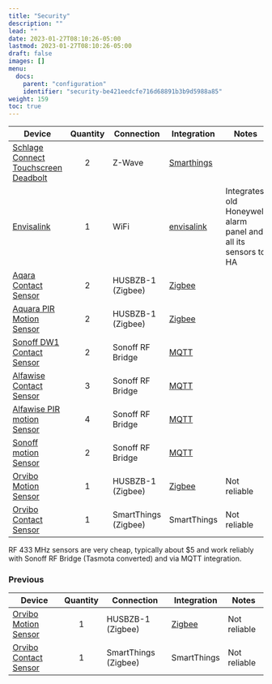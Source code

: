 ```yaml
---
title: "Security"
description: ""
lead: ""
date: 2023-01-27T08:10:26-05:00
lastmod: 2023-01-27T08:10:26-05:00
draft: false
images: []
menu:
  docs:
    parent: "configuration"
    identifier: "security-be421eedcfe716d68891b3b9d5988a85"
weight: 159
toc: true
---
```

| Device                                                       | Quantity | Connection           | Integration                                                  | Notes        |
| ------------------------------------------------------------ | :------: | -------------------- | ------------------------------------------------------------ | ------------ |
| [Schlage Connect Touchscreen Deadbolt](https://amzn.to/2KwXltd) |    2     | Z-Wave     | [Smarthings](https://www.home-assistant.io/integrations/smartthings/) |       |
| [Envisalink](https://www.eyezon.com/) | 1 | WiFi | [envisalink](https://www.home-assistant.io/integrations/envisalink/) | Integrates old Honeywell alarm panel and all its sensors to HA |
| [Aqara Contact Sensor](https://www.gearbest.com/access-control/pp_626703.html) |    2     | HUSBZB-1 (Zigbee)    | [Zigbee](https://www.home-assistant.io/integrations/zigbee/) |              |
| [Aquara PIR Motion Sensor](https://www.gearbest.com/alarm-systems/pp_659226.html?wid=1433363) |    2     | HUSBZB-1 (Zigbee)    | [Zigbee](https://www.home-assistant.io/integrations/zigbee/) |              |
| [Sonoff DW1 Contact Sensor](https://sonoff.tech/product/accessories/dw1) |    2     | Sonoff RF Bridge     | [MQTT](https://www.home-assistant.io/integrations/mqtt/)     |              |
| [Alfawise Contact Sensor](https://www.gearbest.com/access-control/pp_009265973897.html) |    3     | Sonoff RF Bridge     | [MQTT](https://www.home-assistant.io/integrations/mqtt/)     |              |
| [Alfawise PIR motion Sensor](https://www.gearbest.com/alarm-systems/pp_009990665530.html) |    4     | Sonoff RF Bridge     | [MQTT](https://www.home-assistant.io/integrations/mqtt/)     |              |
| [Sonoff motion Sensor](https://sonoff.tech/product/accessories/pir2) |    2     | Sonoff RF Bridge     | [MQTT](https://www.home-assistant.io/integrations/mqtt/)     |              |
| [Orvibo Motion Sensor](https://www.orvibo.com/en/product/bodysensor.html) |    1     | HUSBZB-1 (Zigbee)    | [Zigbee](https://www.home-assistant.io/integrations/zigbee/) | Not reliable |
| [Orvibo Contact Sensor](https://www.orvibo.com/en/product/doorsensor.html) |    1     | SmartThings (Zigbee) | SmartThings                                                  | Not reliable |

RF 433 MHz sensors are very cheap, typically about $5 and work reliably with Sonoff RF Bridge (Tasmota converted) and via MQTT integration. 

### Previous

| Device                                                       | Quantity | Connection           | Integration                                                  | Notes        |
| ------------------------------------------------------------ | :------: | -------------------- | ------------------------------------------------------------ | ------------ |
| [Orvibo Motion Sensor](https://www.orvibo.com/en/product/bodysensor.html) |    1     | HUSBZB-1 (Zigbee)    | [Zigbee](https://www.home-assistant.io/integrations/zigbee/) | Not reliable |
| [Orvibo Contact Sensor](https://www.orvibo.com/en/product/doorsensor.html) |    1     | SmartThings (Zigbee) | SmartThings                                                  | Not reliable |